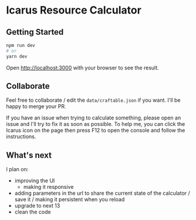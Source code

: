 # Icarus Resource Calculator

## Getting Started

```bash
npm run dev
# or
yarn dev
```

Open [http://localhost:3000](http://localhost:3000) with your browser to see the result.

## Collaborate

Feel free to collaborate / edit the `data/craftable.json` if you want. I'll be happy to merge your PR.

If you have an issue when trying to calculate something, please open an issue and I'll try to fix it as soon as possible.
To help me, you can click the Icarus icon on the page then press F12 to open the console and follow the instructions.

## What's next

I plan on:

- improving the UI
  - making it responsive
- adding parameters in the url to share the current state of the calculator / save it / making it persistent when you reload
- upgrade to next 13
- clean the code
